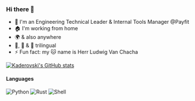 ### Hi there 👋
- 🏢 I'm an Engineering Technical Leader & Internal Tools Manager @Payfit
- 🏠 I'm working from home
- 🌍 & also anywhere
- 🐍, 🦀 & 🐚 trilingual 
- ⚡ Fun fact: my 🐱 name is Herr Ludwig Van Chacha

[![Kaderovski's GitHub stats](https://github-readme-stats.vercel.app/api?username=kaderovski&count_private=true&show_icons=true)](https://github.com/kaderovski)

#### Languages

![Python](https://img.shields.io/badge/-Python-05122A?style=for-the-badge&color=3776ab&logo=python&logoColor=ffffff)
![Rust](https://img.shields.io/badge/-Rust-05122A?style=for-the-badge&color=dea584&logo=rust&logoColor=000000)
![Shell](https://img.shields.io/badge/-SHELL-05122A?style=for-the-badge&color=1e1e2e8&logo=shell&logoColor=ffffff)
